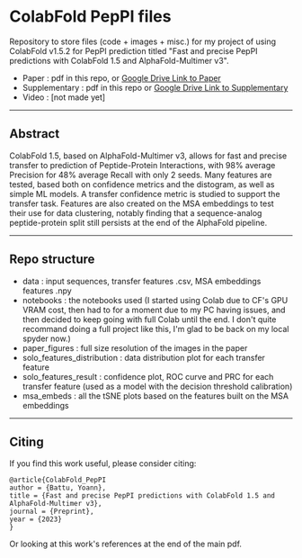 # ColabFold PepPI files

Repository to store files (code + images + misc.) for my project of using ColabFold v1.5.2 for PepPI prediction titled "Fast and precise PepPI predictions with ColabFold 1.5 and AlphaFold-Multimer v3".

- Paper : pdf in this repo, or [Google Drive Link to Paper](https://drive.google.com/file/d/1Xpoc-DleggcrFVOVCe4rxhqbAIQGe7Mm/view?usp=sharing)
- Supplementary : pdf in this repo or [Google Drive Link to Supplementary](https://drive.google.com/file/d/19R4bybsyg4HVCO0euEBLGTgZEeiiv2nv/view?usp=sharing)
- Video : [not made yet]

----

## Abstract

ColabFold 1.5, based on AlphaFold-Multimer v3, allows for fast and precise transfer to prediction of Peptide-Protein Interactions, with 98% average Precision for 48% average Recall with only 2 seeds. Many features are tested, based both on confidence metrics and the distogram, as well as simple ML models. A transfer confidence metric is studied to support the transfer task. Features are also created on the MSA embeddings to test their use for data clustering, notably finding that a sequence-analog peptide-protein split still persists at the end of the AlphaFold pipeline.

----

## Repo structure

- data : input sequences, transfer features .csv, MSA embeddings features .npy
- notebooks : the notebooks used (I started using Colab due to CF's GPU VRAM cost, then had to for a moment due to my PC having issues, and then decided to keep going with full Colab until the end. I don't quite recommand doing a full project like this, I'm glad to be back on my local spyder now.)
- paper_figures : full size resolution of the images in the paper
- solo_features_distribution : data distribution plot for each transfer feature
- solo_features_result : confidence plot, ROC curve and PRC for each transfer feature (used as a model with the decision threshold calibration)
- msa_embeds : all the tSNE plots based on the features built on the MSA embeddings

----

## Citing

If you find this work useful, please consider citing:

    @article{ColabFold_PepPI
	author = {Battu, Yoann}, 
	title = {Fast and precise PepPI predictions with ColabFold 1.5 and AlphaFold-Multimer v3}, 
	journal = {Preprint}, 
	year = {2023}
    }

Or looking at this work's references at the end of the main pdf.
